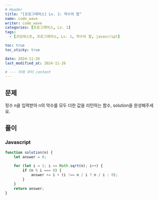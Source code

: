 ```yaml
---
# Header
title: "[프로그래머스] Lv. 1: 약수의 합"
name: code_wave
writer: code_wave
categories: [프로그래머스, Lv. 1]
tags:
  - [코딩테스트, 프로그래머스, Lv. 1, 약수의 합, javascript]

toc: true
toc_sticky: true

date: 2024-11-26
last_modified_at: 2024-11-26

# --- 아래 부터 content
---
```


## 문제
정수 n을 입력받아 n의 약수를 모두 더한 값을 리턴하는 함수, solution을 완성해주세요.

## 풀이
### Javascript
```js
function solution(n) {
    let answer = 0;
  
    for (let i = 1; i <= Math.sqrt(n); i++) {
        if (n % i === 0) {
            answer += i + (i !== n / i ? n / i : 0);
        }
    }
    return answer;
}
```
